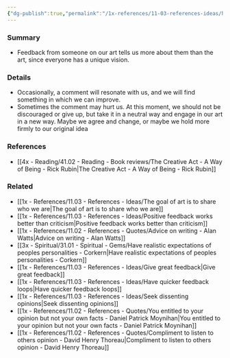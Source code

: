 ```yaml
---
{"dg-publish":true,"permalink":"/1x-references/11-03-references-ideas/how-to-view-feedback-on-our-art/","title":"How to view feedback on our art","dgShowBacklinks":false}
---
```



### Summary
- Feedback from someone on our art tells us more about them than the art, since everyone has a unique vision.

### Details
- Occasionally, a comment will resonate with us, and we will find something in which we can improve.
- Sometimes the comment may hurt us. At this moment, we should not be discouraged or give up, but take it in a neutral way and engage in our art in a new way. Maybe we agree and change, or maybe we hold more firmly to our original idea

### References
- [[4x - Reading/41.02 - Reading - Book reviews/The Creative Act - A Way of Being - Rick Rubin\|The Creative Act - A Way of Being - Rick Rubin]]

### Related
- [[1x - References/11.03 - References - Ideas/The goal of art is to share who we are\|The goal of art is to share who we are]]
- [[1x - References/11.03 - References - Ideas/Positive feedback works better than criticism\|Positive feedback works better than criticism]]
- [[1x - References/11.02 - References - Quotes/Advice on writing - Alan Watts\|Advice on writing - Alan Watts]]
- [[3x - Spiritual/31.01 - Spiritual - Gems/Have realistic expectations of peoples personalities - Corkern\|Have realistic expectations of peoples personalities - Corkern]]
- [[1x - References/11.03 - References - Ideas/Give great feedback\|Give great feedback]]
- [[1x - References/11.03 - References - Ideas/Have quicker feedback loops\|Have quicker feedback loops]]
- [[1x - References/11.03 - References - Ideas/Seek dissenting opinions\|Seek dissenting opinions]]
- [[1x - References/11.02 - References - Quotes/You entitled to your opinion but not your own facts - Daniel Patrick Moynihan\|You entitled to your opinion but not your own facts - Daniel Patrick Moynihan]]
- [[1x - References/11.02 - References - Quotes/Compliment to listen to others opinion - David Henry Thoreau\|Compliment to listen to others opinion - David Henry Thoreau]]